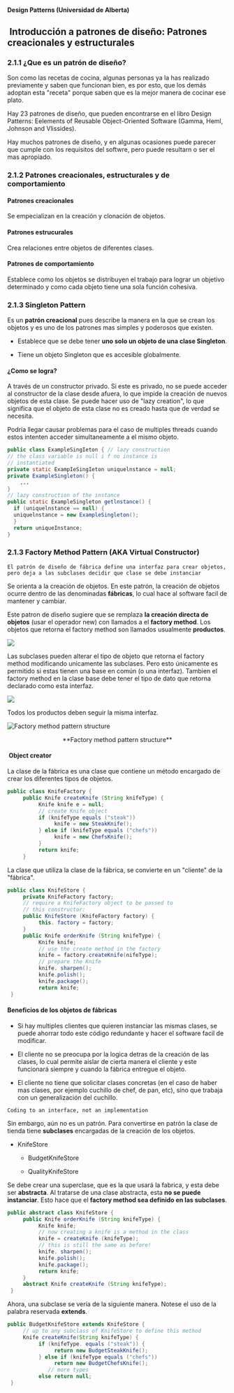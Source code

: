 #### Design Patterns (Universidad de Alberta)

##  Introducción a patrones de diseño: Patrones creacionales y estructurales

### 2.1.1 ¿Que es un patrón de diseño?

Son como las recetas de cocina, algunas personas ya la has realizado previamente y saben que funcionan bien, es por esto, que los demás adoptan esta "receta" porque saben que es la mejor manera de cocinar ese plato.

Hay 23 patrones de diseño, que pueden encontrarse en el libro Design Patterns: Eelements of Reusable Object-Oriented Software (Gamma, Heml, Johnson and Vlissides).

Hay muchos patrones de diseño, y en algunas ocasiones puede parecer que cumple con los requisitos del softwre, pero puede resultarn o ser el mas apropiado.

### 2.1.2 Patrones creacionales, estructurales y de comportamiento

#### Patrones creacionales

Se empecializan en la creación y clonación de objetos.

#### Patrones estrucurales

Crea relaciones entre objetos de diferentes clases.

#### Patrones de comportamiento

Establece como los objetos se distribuyen el trabajo para lograr un objetivo determinado y como cada objeto tiene una sola función cohesiva.

### 2.1.3 Singleton Pattern

Es un **patrón creacional** pues describe la manera en la que se crean los objetos y es uno de los patrones mas simples y poderosos que existen.

- Establece que se debe tener **uno solo un objeto de una clase Singleton**.
  
- Tiene un objeto Singleton que es accesible globalmente.
  
#### ¿Como se logra?

A través de un constructor privado. Si este es privado, no se puede acceder al constructor de la clase desde afuera, lo que impide la creación de nuevos objetos de esta clase. Se puede hacer uso de "lazy creation", lo que significa que el objeto de esta clase no es creado hasta que de verdad se necesita.

Podría llegar causar problemas para el caso de multiples threads cuando estos intenten acceder simultaneamente a el mismo objeto.

```java
public class ExampleSingIeton { // lazy construction
// the class variable is null i f no instance is
// instantiated
private static ExampIeSingIeton uniquelnstance = null;
private ExampleSingleton() {
    ...
}
// lazy construction of the instance
public static ExampleSingleton getlnstance() {
  if (uniquelnstance == null) {
  uniquelnstance = new ExampleSingleton();
  }
  return uniqueInstance;
}
```

### 2.1.3 Factory Method Pattern (AKA Virtual Constructor)

```
El patrón de diseño de fábrica define una interfaz para crear objetos,
pero deja a las subclases decidir que clase se debe instanciar
```

Se orienta a la creación de objetos. En este patrón, la creación de objetos ocurre dentro de las denominadas **fábricas**, lo cual hace al software facil de mantener y cambiar.

Este patron de diseño sugiere que se remplaza **la creación directa de objetos** (usar el operador new) con llamados a el **factory method**. Los objetos que retorna el factory method son llamados usualmente **productos**.

![](/images/road-logistics.png)

Las subclases pueden alterar el tipo de objeto que retorna el factory method modificando unicamente las subclases. Pero esto únicamente es permitido si estas tienen una base en común (o una interfaz). Tambien el factory method en la clase base debe tener el tipo de dato que retorna declarado como esta interfaz.

![](/images/truckandship.png)

Todos los productos deben seguir la misma interfaz.

![Factory method pattern structure](/images/factory-method-pattern.png)
<div align="center">
   **Factory method pattern structure**
</div>


####  Object creator

La clase de la fábrica es una clase que contiene un método encargado de crear los diferentes tipos de objetos.

```java
public class KnifeFactory {
     public Knife createKnife (String knifeType) {
          Knife knife e = null;
          // create Knife object
          if (knifeType equals ("steak"))
               knife = new SteakKnife();
          } else if (knifeType equals ("chefs"))
               knife = new ChefsKnife();
          }
          return knife;
     }

```

La clase que utiliza la clase de la fábrica, se convierte en un "cliente" de la "fábrica".

```java
public class KnifeStore {
     private KnifeFactory factory;
     // require a KnifeFactory object to be passed to
     // this constructor:
     public KnifeStore (KnifeFactory factory) {
          this. factory = factory;
     }
     public Knife orderKnife (String knifeType) {
          Knife knife;
          // use the create method in the factory
          knife = factory.createKnife(nifeType);
          // prepare the Knife
          knife. sharpen();
          knife.polish();
          knife.package();
          return knife;
 }

```

#### Beneficios de los objetos de fábricas

- Si hay multiples clientes que quieren instanciar las mismas clases, se puede ahorrar todo este código redundante y hacer el software facil de modificar.
  
- El cliente no se preocupa por la logica detras de la creación de las clases, lo cual permite aislar de cierta manera el cliente y este funcionará siempre y cuando la fábrica entregue el objeto.
  
- El cliente no tiene que solicitar clases concretas (en el caso de haber mas clases, por ejemplo cuchillo de chef, de pan, etc), sino que trabaja con un generalización del cuchillo.
  
```
Coding to an interface, not an implementation
```

Sin embargo, aún no es un patrón. Para convertirse en patrón la clase de tienda tiene **subclases** encargadas de la creación de los objetos.

- KnifeStore
  
  - BudgetKnifeStore

  - QualityKnifeStore

Se debe crear una superclase, que es la que usará la fabrica, y esta debe ser **abstracta**. Al tratarse de una clase abstracta, esta **no se puede instanciar**. Esto hace que el **factory method sea definido en las subclases**.

```java
public abstract class KnifeStore {
     public Knife orderKnife (String knifeType) {
          Knife knife;
          // now creating a knife is a method in the class
          knife = createKnife (knifeType);
          // this is still the same as before!
          knife. sharpen();
          knife.polish();
          knife.package();
          return knife;
     }
     abstract Knife createKnife (String knifeType);
 }

```

Ahora, una subclase se vería de la siguiente manera. Notese el uso de la palabra reservada **extends**.

```java
public BudgetKnifeStore extends KnifeStore {
     // up to any subclass of KnifeStore to define this method
     Knife createKnife(String knifeType) {
          if (knifeType. equals ("steak")) {
               return new BudgetSteakKnife();
          } else if (knifeType equals ("chefs"))
               return new BudgetChefsKnife();
             // more types
          else return null;
 }

```
